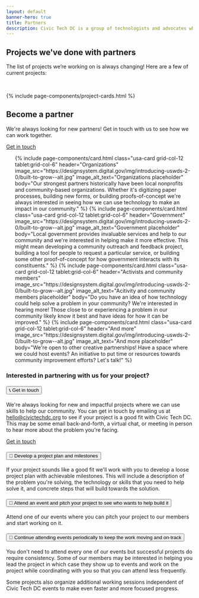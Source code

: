```yaml
---
layout: default
banner-hero: true
title: Partners
description: Civic Tech DC is a group of technologists and advocates who volunteer their skills and time to improve community conditions and local civic issues. We partner with local nonprofits, community-based organizations, and government to help them solve problems using technology.
---
```


## Projects we've done with partners

<p>
  The list of projects we’re working on is always changing! Here are a few of current projects:
</p>
<br />

{% include page-components/project-cards.html %}

## Become a partner

We're always looking for new partners! Get in touch with us to see how we can work together.

<a href="mailto:hello@civictechdc.org" target="_blank" class="usa-button">Get in touch</a>

<div class="grid-container display-flex flex-column measure-6">
<div class="grid-row grid-gap-lg">
        <ul class="usa-card-group usa-list">
          {% include page-components/card.html
            class="usa-card grid-col-12 tablet:grid-col-6"
            header="Organizations"
            image_src="https://designsystem.digital.gov/img/introducing-uswds-2-0/built-to-grow--alt.jpg"
            image_alt_text="Organizations placeholder"
            body="Our strongest partners historically have been local nonprofits and community-based organizations. Whether it's digitizing paper processes, building new forms, or building proofs-of-concept we're always interested in seeing how we can use technology to make an impact in our community."
          %}
          {% include page-components/card.html
            class="usa-card grid-col-12 tablet:grid-col-6"
            header="Government"
            image_src="https://designsystem.digital.gov/img/introducing-uswds-2-0/built-to-grow--alt.jpg"
            image_alt_text="Government placeholder"
            body="Local government provides invaluable services and help to our community and we're interested in helping make it more effective. This might mean developing a community outreach and feedback project, building a tool for people to request a particular service, or building some other proof-of-concept for how government interacts with its constituents."
          %}
          {% include page-components/card.html
            class="usa-card grid-col-12 tablet:grid-col-6"
            header="Activists and community members"
            image_src="https://designsystem.digital.gov/img/introducing-uswds-2-0/built-to-grow--alt.jpg"
            image_alt_text="Acitivity and community members placeholder"
            body="Do you have an idea of how technology could help solve a problem in your community? We're interested in hearing more! Those close to or experiencing a problem in our community likely know it best and have ideas for how it can be improved."
          %}
          {% include page-components/card.html
            class="usa-card grid-col-12 tablet:grid-col-6"
            header="And more"
            image_src="https://designsystem.digital.gov/img/introducing-uswds-2-0/built-to-grow--alt.jpg"
            image_alt_text="And more placeholder"
            body="We're open to other creative partnerships! Have a space where we could host events? An initiative to put time or resources towards community improvement efforts? Let's talk!"
          %}
        </ul>
    </div>
</div>

### Interested in partnering with us for your project?

<div class="usa-accordion usa-accordion--multiselectable" data-allow-multiple>
  <h4 class="usa-accordion__heading">
    <button
      type="button"
      class="usa-accordion__button"
      aria-expanded="true"
      aria-controls="m-a1"
    >
      📞 Get in touch
    </button>
  </h4>
  <div id="m-a1" class="usa-accordion__content usa-prose">
    <p>
            We're always looking for new and impactful projects where we can use skills to help our community. You can get in touch by emailing us at <a href="mailto:hello@civictechdc.org" target="_blank">hello@civictechdc.org</a> to see if your project is a good fit with Civic Tech DC. This may be some email back-and-forth, a virtual chat, or meeting in person to hear more about the problem you're facing.
    </p>
    <a href="mailto:hello@civictechdc.org" target="_blank" class="usa-button">Get in touch</a>
  </div>
  <h4 class="usa-accordion__heading">
    <button
      type="button"
      class="usa-accordion__button"
      aria-expanded="false"
      aria-controls="m-a2"
    >
      📜 Develop a project plan and milestones
    </button>
  </h4>
  <div id="m-a2" class="usa-accordion__content usa-prose">
    <p>
            If your project sounds like a good fit we'll work with you to develop a loose project plan with achievable milestones. This will include a description of the problem you're solving, the technology or skills that you need to help solve it, and concrete steps that will build towards the solution.
    </p>
  </div>
  <h4 class="usa-accordion__heading">
    <button
      type="button"
      class="usa-accordion__button"
      aria-expanded="false"
      aria-controls="m-a3"
    >
      🎤 Attend an event and pitch your project to see who wants to help build it
    </button>
  </h4>
  <div id="m-a3" class="usa-accordion__content usa-prose">
    <p>
            Attend one of our events where you can pitch your project to our members and start working on it.
    </p>
  </div>
  <h4 class="usa-accordion__heading">
    <button
      type="button"
      class="usa-accordion__button"
      aria-expanded="false"
      aria-controls="m-a4"
    >
      🏁 Continue attending events periodically to keep the work moving and on-track
    </button>
  </h4>
  <div id="m-a4" class="usa-accordion__content usa-prose">
    <p>
            You don't need to attend every one of our events but successful projects do require consistency. Some of our members may be interested in helping you lead the project in which case they show up to events and work on the project while coordinating with you so that you can attend less frequently.
    </p>
    <p>
            Some projects also organize additional working sessions independent of Civic Tech DC events to make even faster and more focused progress.
    </p>

  </div>
</div>
